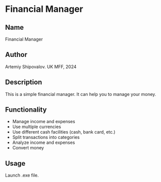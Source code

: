 # Financial Manager

## Name
Financial Manager

## Author
Artemiy Shipovalov.
UK MFF, 2024

## Description
This is a simple financial manager.
It can help you to manage your money.

## Functionality
- Manage income and expenses
- Use multiple currencies
- Use different cash facilities (cash, bank card, etc.)
- Split transactions into categories
- Analyze income and expenses
- Convert money

## Usage
Launch .exe file.